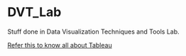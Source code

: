 # DVT_Lab

Stuff done in Data Visualization Techniques and Tools Lab.

[Refer this to know all about Tableau](https://www.tutorialspoint.com/tableau)
